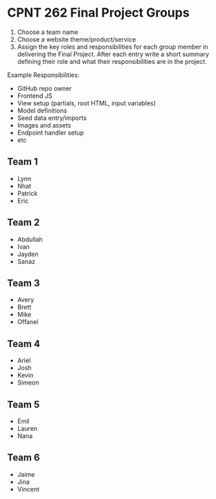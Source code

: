 # CPNT 262 Final Project Groups
1. Choose a team name
2. Choose a website theme/product/service
3. Assign the key roles and responsibilities for each group member in delivering the Final Project. After each entry write a short summary defining their role and what their responsibilities are in the project.

Example Responsibilities:
- GitHub repo owner
- Frontend JS
- View setup (partials, root HTML, input variables)
- Model definitions
- Seed data entry/imports
- Images and assets
- Endpoint handler setup
- etc

## Team 1
- Lynn
- Nhat
- Patrick
- Eric

## Team 2
- Abdullah
- Ivan
- Jayden
- Sanaz

## Team 3
- Avery
- Brett
- Mike
- Offanel

## Team 4
- Ariel
- Josh
- Kevin
- Simeon

## Team 5
- Emil
- Lauren
- Nana

## Team 6
- Jaime
- Jina
- Vincent